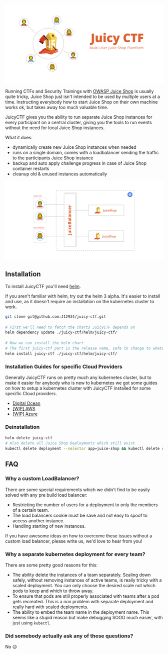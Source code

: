![Juicy CTF, Multi User Juice Shop Plattform](./cover.svg)

Running CTFs and Security Trainings with [OWASP Juice Shop](https://github.com/bkimminich/juice-shop) is usually quite tricky, Juice Shop just isn't intended to be used by multiple users at a time.
Instructing everybody how to start Juice Shop on their own machine works ok, but takes away too much valuable time.

JuicyCTF gives you the ability to run separate Juice Shop instances for every participant on a central cluster, giving you the tools to run events without the need for local Juice Shop instances.

What it does:

- dynamically create new Juice Shop instances when needed
- runs on a single domain, comes with a loadbalancer sending the traffic to the participants Juice Shop instance
- backup and auto apply challenge progress in case of Juice Shop container restarts
- cleanup old & unused instances automatically

![Juicy CTF, High Level Architecture Diagram](./high-level-architecture.svg)

## Installation

To install JuicyCTF you'll need [helm](https://helm.sh).

If you aren't familiar with helm, try out the helm 3 alpha.
It's easier to install and use, as it doesn't require an installation on the kubernetes cluster to work.

```sh
git clone git@github.com:J12934/juicy-ctf.git

# First we'll need to fetch the charts JuicyCTF depends on
helm dependency update ./juicy-ctf/helm/juicy-ctf/

# Now we can install the helm chart
# The first juicy-ctf part is the release name, safe to change to whatever you like.
helm install juicy-ctf ./juicy-ctf/helm/juicy-ctf/
```

### Installation Guides for specific Cloud Providers

Generally JuicyCTF runs on pretty much any kubernetes cluster, but to make it easier for anybody who is new to kubernetes we got some guides on how to setup a kubernetes cluster with JuicyCTF installed for some specific Cloud providers.

- [Digital Ocean](./guides/digital-ocean/digital-ocean.md)
- [\[WIP\] AWS](./guides/aws/aws.md)
- [\[WIP\] Azure](./guides/azure/azure.md)

### Deinstallation

```sh
helm delete juicy-ctf
# Also delete all Juice Shop Deployments which still exist
kubectl delete deployment --selector app=juice-shop && kubectl delete service --selector app=juice-shop
```

## FAQ

### Why a custom LoadBalancer?

There are some special requirements which we didn't find to be easily solved with any pre build load balancer:

- Restricting the number of users for a deployment to only the members of a certain team.
- The load balancers cookie must be save and not easy to spoof to access another instance.
- Handling starting of new instances.

If you have awesome ideas on how to overcome these issues without a custom load balancer, please write us, we'd love to hear from you!

### Why a separate kubernetes deployment for every team?

There are some pretty good reasons for this:

- The ability delete the instances of a team separately. Scaling down safely, without removing instances of active teams, is really tricky with a scaled deployment. You can only choose the desired scale not which pods to keep and which to throw away.
- To ensure that pods are still properly associated with teams after a pod gets recreated. This is a non problem with separate deployment and really hard with scaled deployments.
- The ability to embed the team name in the deployment name. This seems like a stupid reason but make debugging SOOO much easier, with just using `kubectl`.

### Did somebody actually ask any of these questions?

No 😉
